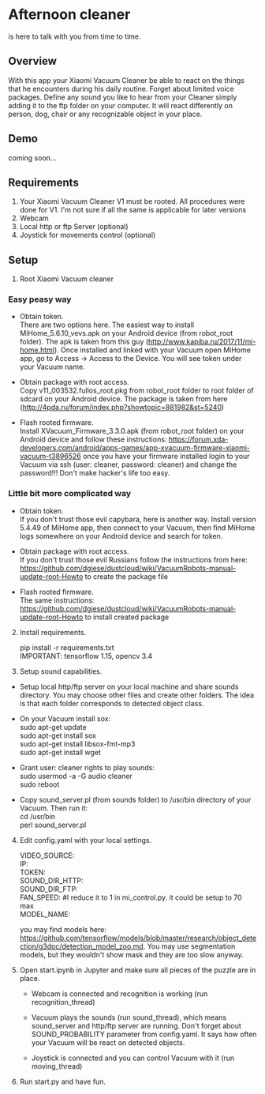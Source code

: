 # Afternoon cleaner
is here to talk with you from time to time.

## Overview
With this app your Xiaomi Vacuum Cleaner be able to react on the things that he encounters during his daily routine. Forget about limited voice packages. Define any sound you like to hear from your Cleaner simply adding it to the ftp folder on your computer. It will react differently on person, dog, chair or any recognizable object in your place. 

## Demo
coming soon...

## Requirements
1. Your Xiaomi Vacuum Cleaner V1 must be rooted. All procedures were done for V1. I'm not sure if all the same is applicable for later versions   
2. Webcam
3. Local http or ftp Server (optional)
4. Joystick for movements control (optional)


## Setup  

1. Root Xiaomi Vacuum cleaner  

  ### Easy peasy way

  * Obtain token.  
      There are two options here. The easiest way to install MiHome_5.6.10_vevs.apk on your Android device (from robot_root folder). The apk is taken from this guy (http://www.kapiba.ru/2017/11/mi-home.html). Once installed and linked with your Vacuum open MiHome app, go to Access -> Access to the Device. You will see token under your Vacuum name.
    
  * Obtain package with root access.  
      Copy v11_003532.fullos_root.pkg from robot_root folder to root folder of sdcard on your Android device. The package is taken from here (http://4pda.ru/forum/index.php?showtopic=881982&st=5240)
    
  * Flash rooted firmware.  
      Install XVacuum_Firmware_3.3.0.apk (from robot_root folder) on your Android device and follow these instructions:
    https://forum.xda-developers.com/android/apps-games/app-xvacuum-firmware-xiaomi-vacuum-t3896526
    once you have your firmware installed login to your Vacuum via ssh (user: cleaner, password: cleaner) and change the password!!! Don't make hacker's life too easy.
    
### Little bit more complicated way
  * Obtain token.  
      If you don't trust those evil capybara, here is another way. Install version 5.4.49 of MiHome app, then connect to your Vacuum, then find MiHome logs somewhere on your Android device and search for token.
      
  * Obtain package with root access.  
      If you don't trust those evil Russians follow the instructions from here: https://github.com/dgiese/dustcloud/wiki/VacuumRobots-manual-update-root-Howto to create the package file
      
  * Flash rooted firmware.  
      The same instructions:  https://github.com/dgiese/dustcloud/wiki/VacuumRobots-manual-update-root-Howto to install created package

2. Install requirements.  

    pip install -r requirements.txt  
    IMPORTANT: tensorflow 1.15, opencv 3.4

3. Setup sound capabilities.  

  * Setup local http/ftp server on your local machine and share sounds directory. You may choose other files and create other folders. The idea is that each folder corresponds to detected object class. 
  
  * On your Vacuum install sox:  
        sudo apt-get update  
        sudo apt-get install sox  
        sudo apt-get install libsox-fmt-mp3  
        sudo apt-get install wget  
      
  * Grant user: cleaner rights to play sounds:  
        sudo usermod -a -G audio cleaner  
        sudo reboot  
      
  * Copy sound_server.pl (from sounds folder) to /usr/bin directory of your Vacuum. Then run it:  
        cd /usr/bin  
        perl sound_server.pl  

4. Edit config.yaml with your local settings. 

     VIDEO_SOURCE:  
     IP:  
     TOKEN:  
     SOUND_DIR_HTTP:  
     SOUND_DIR_FTP:  
     FAN_SPEED: #I reduce it to 1 in mi_control.py. it could be setup to 70 max  
     MODEL_NAME:  

    you may find models here: https://github.com/tensorflow/models/blob/master/research/object_detection/g3doc/detection_model_zoo.md. You may use segmentation models, but they wouldn't show mask and they are too slow anyway.

5. Open start.ipynb in Jupyter and make sure all pieces of the puzzle are in place.  

    * Webcam is connected and recognition is working (run recognition_thread)  
    
    * Vacuum plays the sounds (run sound_thread), which means sound_server and http/ftp server are running. Don't forget about SOUND_PROBABILITY parameter from config.yaml. It says how often your Vacuum will be react on detected objects.  
    
    * Joystick is connected and you can control Vacuum with it (run moving_thread)  
    

6. Run start.py and have fun.

